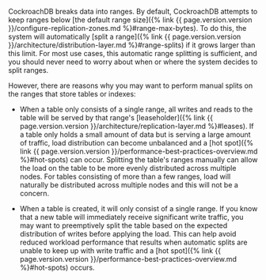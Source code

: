 CockroachDB breaks data into ranges. By default, CockroachDB attempts to keep ranges below [the default range size]({% link {{ page.version.version }}/configure-replication-zones.md %}#range-max-bytes). To do this, the system will automatically [split a range]({% link {{ page.version.version }}/architecture/distribution-layer.md %}#range-splits) if it grows larger than this limit. For most use cases, this automatic range splitting is sufficient, and you should never need to worry about when or where the system decides to split ranges.

However, there are reasons why you may want to perform manual splits on the ranges that store tables or indexes:

- When a table only consists of a single range, all writes and reads to the table will be served by that range's [leaseholder]({% link {{ page.version.version }}/architecture/replication-layer.md %}#leases). If a table only holds a small amount of data but is serving a large amount of traffic, load distribution can become unbalanced and a [hot spot]({% link {{ page.version.version }}/performance-best-practices-overview.md %}#hot-spots) can occur. Splitting the table's ranges manually can allow the load on the table to be more evenly distributed across multiple nodes. For tables consisting of more than a few ranges, load will naturally be distributed across multiple nodes and this will not be a concern.

- When a table is created, it will only consist of a single range. If you know that a new table will immediately receive significant write traffic, you may want to preemptively split the table based on the expected distribution of writes before applying the load. This can help avoid reduced workload performance that results when automatic splits are unable to keep up with write traffic and a [hot spot]({% link {{ page.version.version }}/performance-best-practices-overview.md %}#hot-spots) occurs.
